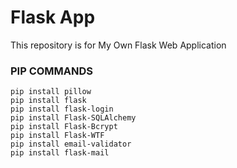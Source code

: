 # Flask App

This repository is for My Own Flask Web Application

### PIP COMMANDS
```
pip install pillow
pip install flask
pip install flask-login
pip install Flask-SQLAlchemy
pip install Flask-Bcrypt
pip install Flask-WTF
pip install email-validator
pip install flask-mail
